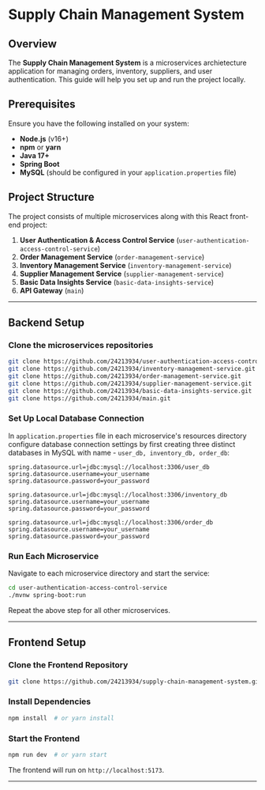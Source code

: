 # Supply Chain Management System

## Overview

The **Supply Chain Management System** is a microservices archietecture application for managing orders, inventory, suppliers, and user authentication. This guide will help you set up and run the project locally.

## Prerequisites

Ensure you have the following installed on your system:

- **Node.js** (v16+)
- **npm** or **yarn**
- **Java 17+**
- **Spring Boot**
- **MySQL** (should be configured in your `application.properties` file)

## Project Structure

The project consists of multiple microservices along with this React front-end project:

1. **User Authentication & Access Control Service** (`user-authentication-access-control-service`)
2. **Order Management Service** (`order-management-service`)
3. **Inventory Management Service** (`inventory-management-service`)
4. **Supplier Management Service** (`supplier-management-service`)
5. **Basic Data Insights Service** (`basic-data-insights-service`)
6. **API Gateway** (`main`)

---

## Backend Setup

### Clone the microservices repositories

```sh
git clone https://github.com/24213934/user-authentication-access-control-service.git
git clone https://github.com/24213934/inventory-management-service.git
git clone https://github.com/24213934/order-management-service.git
git clone https://github.com/24213934/supplier-management-service.git
git clone https://github.com/24213934/basic-data-insights-service.git
git clone https://github.com/24213934/main.git
```

### Set Up Local Database Connection

In `application.properties` file in each microservice's resources directory configure database connection settings by first creating three distinct databases in MySQL with name - `user_db, inventory_db, order_db`:

```env
spring.datasource.url=jdbc:mysql://localhost:3306/user_db
spring.datasource.username=your_username
spring.datasource.password=your_password
```

```env
spring.datasource.url=jdbc:mysql://localhost:3306/inventory_db
spring.datasource.username=your_username
spring.datasource.password=your_password
```

```env
spring.datasource.url=jdbc:mysql://localhost:3306/order_db
spring.datasource.username=your_username
spring.datasource.password=your_password
```

### Run Each Microservice

Navigate to each microservice directory and start the service:

```sh
cd user-authentication-access-control-service
./mvnw spring-boot:run
```

Repeat the above step for all other microservices.

---

## Frontend Setup

### Clone the Frontend Repository

```sh
git clone https://github.com/24213934/supply-chain-management-system.git
```

### Install Dependencies

```sh
npm install  # or yarn install
```

### Start the Frontend

```sh
npm run dev  # or yarn start
```

The frontend will run on `http://localhost:5173`.

---
